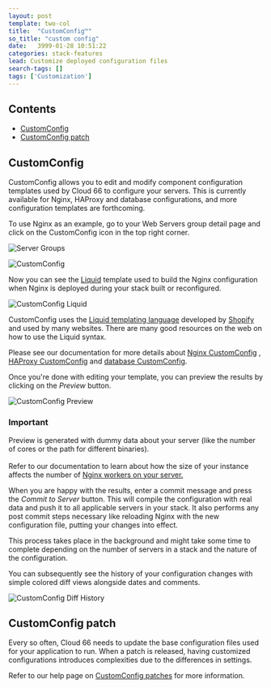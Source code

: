 ```yaml
---
layout: post
template: two-col
title:  "CustomConfig™"
so_title: "custom config"
date:   3999-01-28 10:51:22
categories: stack-features
lead: Customize deployed configuration files
search-tags: []
tags: ['Customization']
---
```


<h2>Contents</h2>
<ul class="page-toc">
	<li>
		<a href="#custom">CustomConfig</a>
	</li>
	<li>
		<a href="#patch">CustomConfig patch</a>
	</li>
</ul>

<h2 id="custom">CustomConfig</h2>

CustomConfig allows you to edit and modify component configuration templates used by Cloud 66 to configure your servers. This is currently available for Nginx, HAProxy and database configurations, and more configuration templates are forthcoming.

To use Nginx as an example, go to your Web Servers group detail page and click on the CustomConfig icon in the top right corner.

![Server Groups](http://cdn.cloud66.com/images/help/server_group.png)

![CustomConfig](http://cdn.cloud66.com/images/help/custom_config.png)

Now you can see the [Liquid](http://www.liquidmarkup.org/) template used to build the Nginx configuration when Nginx is deployed during your stack built or reconfigured.

![CustomConfig Liquid](http://cdn.cloud66.com/images/help/custom_config_liquid.png)

CustomConfig uses the [Liquid templating language](http://www.liquidmarkup.org/) developed by [Shopify](http://www.shopify.com/) and used by many websites. There are many good resources on the web on how to use the Liquid syntax.

Please see our documentation for more details about [Nginx CustomConfig](/how-to/nginx-customconfig.html) , [HAProxy CustomConfig](/how-to/haproxy-customconfig.html) and [database CustomConfig](/how-to/database-customconfig.html).

Once you're done with editing your template, you can preview the results by clicking on the <i>Preview</i> button.

![CustomConfig Preview](http://cdn.cloud66.com/images/help/custom_config_preview.png)

<div class="notice notice-danger">
    <h3>Important</h3>
    <p>Preview is generated with dummy data about your server (like the number of cores or the path for different binaries). <br/><br/>Refer to our documentation to learn about how the size of your instance affects the number of <a href="/web-server/nginx-workers.html">Nginx workers on your server.</a></p>
</div>

When you are happy with the results, enter a commit message and press the <i>Commit to Server</i> button. This will compile the configuration with real data and push it to all applicable servers in your stack. It also performs any post commit steps necessary like reloading Nginx with the new configuration file, putting your changes into effect.

This process takes place in the background and might take some time to complete depending on the number of servers in a stack and the nature of the configuration.

You can subsequently see the history of your configuration changes with simple colored diff views alongside dates and comments.

![CustomConfig Diff History](http://cdn.cloud66.com/images/help/cusom_config_diff.png)

<h2 id="patch">CustomConfig patch</h2>

Every so often, Cloud 66 needs to update the base configuration files used for your application to run. When a patch is released, having customized configurations introduces complexities due to the differences in settings.

Refer to our help page on [CustomConfig patches](/how-to/customconf-patch.html) for more information.